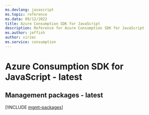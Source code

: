 ```yaml
---
ms.devlang: javascript
ms.topic: reference
ms.data: 09/12/2022
title: Azure Consumption SDK for JavaScript
description: Reference for Azure Consumption SDK for JavaScript
ms.author: jeffish
author: xirzec
ms.service: consumption
---
```

# Azure Consumption SDK for JavaScript - latest

## Management packages - latest
[!INCLUDE [mgmt-packages](consumption-mgmt-index.md)]